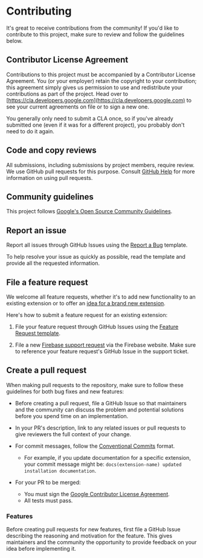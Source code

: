 # Contributing

It's great to receive contributions from the community! If you'd like to contribute to this project, make sure to review and follow the guidelines below.

## Contributor License Agreement

Contributions to this project must be accompanied by a Contributor License
Agreement. You (or your employer) retain the copyright to your contribution;
this agreement simply gives us permission to use and redistribute your contributions as
part of the project. Head over to [https://cla.developers.google.com](https://cla.developers.google.com) to see
your current agreements on file or to sign a new one.

You generally only need to submit a CLA once, so if you've already submitted one
(even if it was for a different project), you probably don't need to do it
again.

## Code and copy reviews

All submissions, including submissions by project members, require review. We
use GitHub pull requests for this purpose. Consult
[GitHub Help](https://help.github.com/articles/about-pull-requests/) for more
information on using pull requests.

## Community guidelines

This project follows [Google's Open Source Community
Guidelines](https://opensource.google.com/conduct/).

## Report an issue

Report all issues through GitHub Issues using the [Report a Bug](https://github.com/GoogleCloudPlatform/firebase-extensions/issues/new?template=bug.md) template.

To help resolve your issue as quickly as possible, read the template and provide all the requested information.

## File a feature request

We welcome all feature requests, whether it's to add new functionality to an existing extension or to offer an [idea for a brand new extension](https://firebase.google.com/support/troubleshooter/report/features/).

Here's how to submit a feature request for an existing extension:

1. File your feature request through GitHub Issues using the [Feature Request template](https://github.com/GoogleCloudPlatform/firebase-extensions/issues/new?template=fr.md).

1. File a new [Firebase support request](https://firebase.google.com/support/troubleshooter/report/features/) via the Firebase website. Make sure to reference your feature request's GitHub Issue in the support ticket.

## Create a pull request

When making pull requests to the repository, make sure to follow these guidelines for both bug fixes and new features:

- Before creating a pull request, file a GitHub Issue so that maintainers and the community can discuss the problem and potential solutions before you spend time on an implementation.
- In your PR's description, link to any related issues or pull requests to give reviewers the full context of your change.
- For commit messages, follow the [Conventional Commits](https://www.conventionalcommits.org/en/v1.0.0/) format.
  - For example, if you update documentation for a specific extension, your commit message might be: `docs(extension-name) updated installation documentation`.
- For your PR to be merged:

  - You must sign the [Google Contributor License Agreement](https://cla.developers.google.com/clas).
  - All tests must pass.

### Features

Before creating pull requests for new features, first file a GitHub Issue describing the reasoning and motivation for the feature. This gives maintainers and the community the opportunity to provide feedback on your idea before implementing it.
